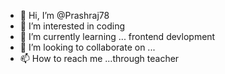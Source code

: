 - 👋 Hi, I’m @Prashraj78
- 👀 I’m interested in coding
- 🌱 I’m currently learning ... frontend devlopment
- 💞️ I’m looking to collaborate on ...
- 📫 How to reach me ...through teacher

<!---
Prashraj78/Prashraj78 is a ✨ special ✨ repository because its `README.md` (this file) appears on your GitHub profile.
You can click the Preview link to take a look at your changes.
--->
